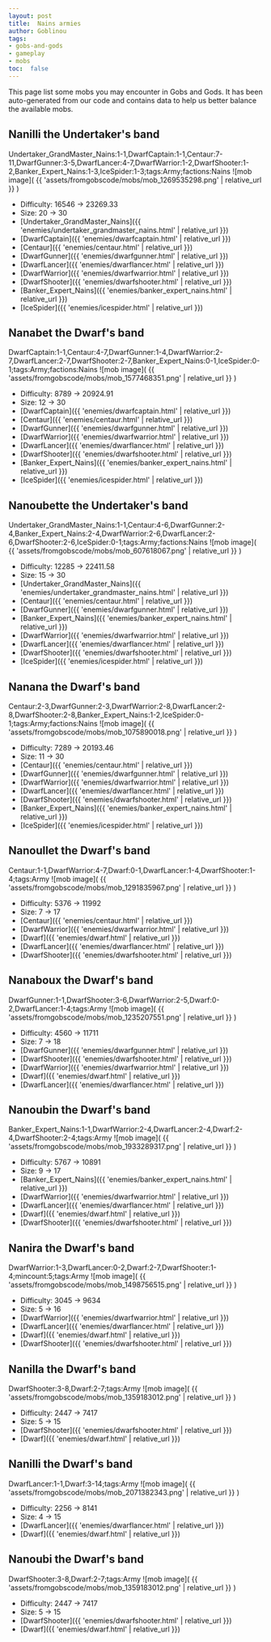 ```yaml
---
layout: post
title:  Nains armies
author: Goblinou
tags:
- gobs-and-gods
- gameplay
- mobs
toc:  false
---
```


This page list some mobs you may encounter in Gobs and Gods. It has been auto-generated from our code and contains data to help us better balance the available mobs. 

## Nanilli the Undertaker's band
Undertaker_GrandMaster_Nains:1-1,DwarfCaptain:1-1,Centaur:7-11,DwarfGunner:3-5,DwarfLancer:4-7,DwarfWarrior:1-2,DwarfShooter:1-2,Banker_Expert_Nains:1-3,IceSpider:1-3;tags:Army;factions:Nains
![mob image]( {{ 'assets/fromgobscode/mobs/mob_1269535298.png' | relative_url }} )
- Difficulty: 16546 -> 23269.33
- Size: 20 -> 30
- [Undertaker_GrandMaster_Nains]({{ 'enemies/undertaker_grandmaster_nains.html' | relative_url }})
- [DwarfCaptain]({{ 'enemies/dwarfcaptain.html' | relative_url }})
- [Centaur]({{ 'enemies/centaur.html' | relative_url }})
- [DwarfGunner]({{ 'enemies/dwarfgunner.html' | relative_url }})
- [DwarfLancer]({{ 'enemies/dwarflancer.html' | relative_url }})
- [DwarfWarrior]({{ 'enemies/dwarfwarrior.html' | relative_url }})
- [DwarfShooter]({{ 'enemies/dwarfshooter.html' | relative_url }})
- [Banker_Expert_Nains]({{ 'enemies/banker_expert_nains.html' | relative_url }})
- [IceSpider]({{ 'enemies/icespider.html' | relative_url }})


## Nanabet the Dwarf's band
DwarfCaptain:1-1,Centaur:4-7,DwarfGunner:1-4,DwarfWarrior:2-7,DwarfLancer:2-7,DwarfShooter:2-7,Banker_Expert_Nains:0-1,IceSpider:0-1;tags:Army;factions:Nains
![mob image]( {{ 'assets/fromgobscode/mobs/mob_1577468351.png' | relative_url }} )
- Difficulty: 8789 -> 20924.91
- Size: 12 -> 30
- [DwarfCaptain]({{ 'enemies/dwarfcaptain.html' | relative_url }})
- [Centaur]({{ 'enemies/centaur.html' | relative_url }})
- [DwarfGunner]({{ 'enemies/dwarfgunner.html' | relative_url }})
- [DwarfWarrior]({{ 'enemies/dwarfwarrior.html' | relative_url }})
- [DwarfLancer]({{ 'enemies/dwarflancer.html' | relative_url }})
- [DwarfShooter]({{ 'enemies/dwarfshooter.html' | relative_url }})
- [Banker_Expert_Nains]({{ 'enemies/banker_expert_nains.html' | relative_url }})
- [IceSpider]({{ 'enemies/icespider.html' | relative_url }})


## Nanoubette the Undertaker's band
Undertaker_GrandMaster_Nains:1-1,Centaur:4-6,DwarfGunner:2-4,Banker_Expert_Nains:2-4,DwarfWarrior:2-6,DwarfLancer:2-6,DwarfShooter:2-6,IceSpider:0-1;tags:Army;factions:Nains
![mob image]( {{ 'assets/fromgobscode/mobs/mob_607618067.png' | relative_url }} )
- Difficulty: 12285 -> 22411.58
- Size: 15 -> 30
- [Undertaker_GrandMaster_Nains]({{ 'enemies/undertaker_grandmaster_nains.html' | relative_url }})
- [Centaur]({{ 'enemies/centaur.html' | relative_url }})
- [DwarfGunner]({{ 'enemies/dwarfgunner.html' | relative_url }})
- [Banker_Expert_Nains]({{ 'enemies/banker_expert_nains.html' | relative_url }})
- [DwarfWarrior]({{ 'enemies/dwarfwarrior.html' | relative_url }})
- [DwarfLancer]({{ 'enemies/dwarflancer.html' | relative_url }})
- [DwarfShooter]({{ 'enemies/dwarfshooter.html' | relative_url }})
- [IceSpider]({{ 'enemies/icespider.html' | relative_url }})


## Nanana the Dwarf's band
Centaur:2-3,DwarfGunner:2-3,DwarfWarrior:2-8,DwarfLancer:2-8,DwarfShooter:2-8,Banker_Expert_Nains:1-2,IceSpider:0-1;tags:Army;factions:Nains
![mob image]( {{ 'assets/fromgobscode/mobs/mob_1075890018.png' | relative_url }} )
- Difficulty: 7289 -> 20193.46
- Size: 11 -> 30
- [Centaur]({{ 'enemies/centaur.html' | relative_url }})
- [DwarfGunner]({{ 'enemies/dwarfgunner.html' | relative_url }})
- [DwarfWarrior]({{ 'enemies/dwarfwarrior.html' | relative_url }})
- [DwarfLancer]({{ 'enemies/dwarflancer.html' | relative_url }})
- [DwarfShooter]({{ 'enemies/dwarfshooter.html' | relative_url }})
- [Banker_Expert_Nains]({{ 'enemies/banker_expert_nains.html' | relative_url }})
- [IceSpider]({{ 'enemies/icespider.html' | relative_url }})


## Nanoullet the Dwarf's band
Centaur:1-1,DwarfWarrior:4-7,Dwarf:0-1,DwarfLancer:1-4,DwarfShooter:1-4;tags:Army
![mob image]( {{ 'assets/fromgobscode/mobs/mob_1291835967.png' | relative_url }} )
- Difficulty: 5376 -> 11992
- Size: 7 -> 17
- [Centaur]({{ 'enemies/centaur.html' | relative_url }})
- [DwarfWarrior]({{ 'enemies/dwarfwarrior.html' | relative_url }})
- [Dwarf]({{ 'enemies/dwarf.html' | relative_url }})
- [DwarfLancer]({{ 'enemies/dwarflancer.html' | relative_url }})
- [DwarfShooter]({{ 'enemies/dwarfshooter.html' | relative_url }})


## Nanaboux the Dwarf's band
DwarfGunner:1-1,DwarfShooter:3-6,DwarfWarrior:2-5,Dwarf:0-2,DwarfLancer:1-4;tags:Army
![mob image]( {{ 'assets/fromgobscode/mobs/mob_1235207551.png' | relative_url }} )
- Difficulty: 4560 -> 11711
- Size: 7 -> 18
- [DwarfGunner]({{ 'enemies/dwarfgunner.html' | relative_url }})
- [DwarfShooter]({{ 'enemies/dwarfshooter.html' | relative_url }})
- [DwarfWarrior]({{ 'enemies/dwarfwarrior.html' | relative_url }})
- [Dwarf]({{ 'enemies/dwarf.html' | relative_url }})
- [DwarfLancer]({{ 'enemies/dwarflancer.html' | relative_url }})


## Nanoubin the Dwarf's band
Banker_Expert_Nains:1-1,DwarfWarrior:2-4,DwarfLancer:2-4,Dwarf:2-4,DwarfShooter:2-4;tags:Army
![mob image]( {{ 'assets/fromgobscode/mobs/mob_1933289317.png' | relative_url }} )
- Difficulty: 5767 -> 10891
- Size: 9 -> 17
- [Banker_Expert_Nains]({{ 'enemies/banker_expert_nains.html' | relative_url }})
- [DwarfWarrior]({{ 'enemies/dwarfwarrior.html' | relative_url }})
- [DwarfLancer]({{ 'enemies/dwarflancer.html' | relative_url }})
- [Dwarf]({{ 'enemies/dwarf.html' | relative_url }})
- [DwarfShooter]({{ 'enemies/dwarfshooter.html' | relative_url }})


## Nanira the Dwarf's band
DwarfWarrior:1-3,DwarfLancer:0-2,Dwarf:2-7,DwarfShooter:1-4;mincount:5;tags:Army
![mob image]( {{ 'assets/fromgobscode/mobs/mob_1498756515.png' | relative_url }} )
- Difficulty: 3045 -> 9634
- Size: 5 -> 16
- [DwarfWarrior]({{ 'enemies/dwarfwarrior.html' | relative_url }})
- [DwarfLancer]({{ 'enemies/dwarflancer.html' | relative_url }})
- [Dwarf]({{ 'enemies/dwarf.html' | relative_url }})
- [DwarfShooter]({{ 'enemies/dwarfshooter.html' | relative_url }})


## Nanilla the Dwarf's band
DwarfShooter:3-8,Dwarf:2-7;tags:Army
![mob image]( {{ 'assets/fromgobscode/mobs/mob_1359183012.png' | relative_url }} )
- Difficulty: 2447 -> 7417
- Size: 5 -> 15
- [DwarfShooter]({{ 'enemies/dwarfshooter.html' | relative_url }})
- [Dwarf]({{ 'enemies/dwarf.html' | relative_url }})


## Nanilli the Dwarf's band
DwarfLancer:1-1,Dwarf:3-14;tags:Army
![mob image]( {{ 'assets/fromgobscode/mobs/mob_2071382343.png' | relative_url }} )
- Difficulty: 2256 -> 8141
- Size: 4 -> 15
- [DwarfLancer]({{ 'enemies/dwarflancer.html' | relative_url }})
- [Dwarf]({{ 'enemies/dwarf.html' | relative_url }})


## Nanoubi the Dwarf's band
DwarfShooter:3-8,Dwarf:2-7;tags:Army
![mob image]( {{ 'assets/fromgobscode/mobs/mob_1359183012.png' | relative_url }} )
- Difficulty: 2447 -> 7417
- Size: 5 -> 15
- [DwarfShooter]({{ 'enemies/dwarfshooter.html' | relative_url }})
- [Dwarf]({{ 'enemies/dwarf.html' | relative_url }})

